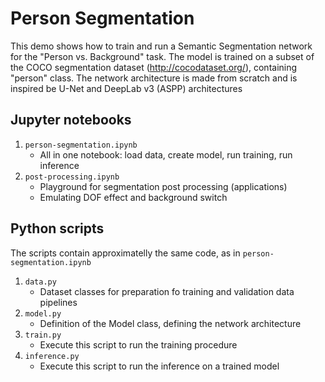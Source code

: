 
# Person Segmentation

This demo shows how to train and run a Semantic Segmentation network for the "Person vs. Background" task.
The model is trained on a subset of the COCO segmentation dataset (http://cocodataset.org/), containing "person" class.
The network architecture is made from scratch and is inspired be U-Net and DeepLab v3 (ASPP) architectures

## Jupyter notebooks

1. `person-segmentation.ipynb`
    * All in one notebook: load data, create model, run training, run inference
2. `post-processing.ipynb`
    * Playground for segmentation post processing (applications)
    * Emulating DOF effect and background switch

## Python scripts

The scripts contain approximatelly the same code, as in `person-segmentation.ipynb`

1. `data.py`
    * Dataset classes for preparation fo training and validation data pipelines
2. `model.py`
    * Definition of the Model class, defining the network architecture
3. `train.py`
    * Execute this script to run the training procedure
4. `inference.py`
    * Execute this script to run the inference on a trained model
